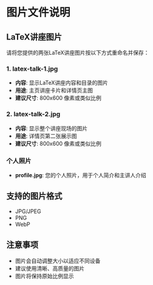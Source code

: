 # 图片文件说明

## LaTeX讲座图片

请将您提供的两张LaTeX讲座图片按以下方式重命名并保存：

### 1. latex-talk-1.jpg
- **内容**: 显示LaTeX讲座内容和目录的图片
- **用途**: 主页讲座卡片和详情页主图
- **建议尺寸**: 800x600 像素或类似比例

### 2. latex-talk-2.jpg  
- **内容**: 显示整个讲座现场的图片
- **用途**: 详情页第二张展示图
- **建议尺寸**: 800x600 像素或类似比例

### 个人照片
- **profile.jpg**: 您的个人照片，用于个人简介和主讲人介绍

## 支持的图片格式
- JPG/JPEG
- PNG
- WebP

## 注意事项
- 图片会自动调整大小以适应不同设备
- 建议使用清晰、高质量的图片
- 图片将保持原始比例显示 